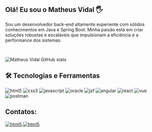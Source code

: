 ## Olá! Eu sou o Matheus Vidal 🖐️

<p>
  Sou um desenvolvedor back-end altamente experiente com sólidos conhecimentos em Java e Spring Boot. Minha paixão está em criar soluções robustas e escaláveis que impulsionam a eficiência e a performance dos sistemas.
</p>
<br>

![Matheus Vidal GitHub stats](https://github-readme-stats.vercel.app/api?username=matheus404&show_icons=true&theme=radical)


## 🛠️ Tecnologias e Ferramentas

<div style="display: inline_block">
  <img align="center" alt="html5" src="https://img.shields.io/badge/HTML5-E34F26?style=for-the-badge&logo=html5&logoColor=white" />
  <img align="center" alt="css3" src="https://img.shields.io/badge/CSS3-1572B6?style=for-the-badge&logo=css3&logoColor=white" />
  <img align="center" alt="javascript" src="https://img.shields.io/badge/JavaScript-F7DF1E?style=for-the-badge&logo=javascript&logoColor=black" />
  <img align="center" alt="oracle" src="https://img.shields.io/badge/Oracle-F80000?style=for-the-badge&logo=oracle&logoColor=white" />
  <img align="center" alt="jsf" src="https://img.shields.io/badge/JSF-323330?style=for-the-badge&logo=java&logoColor=white" />
  <img align="center" alt="angular" src="https://img.shields.io/badge/Angular-DD0031?style=for-the-badge&logo=angular&logoColor=white" />
  <img align="center" alt="react" src="https://img.shields.io/badge/React-61DAFB?style=for-the-badge&logo=react&logoColor=black" />
  <img align="center" alt="vue" src="https://img.shields.io/badge/Vue.js-4FC08D?style=for-the-badge&logo=vue.js&logoColor=white" />
  <img align="center" alt="postman" src="https://img.shields.io/badge/Postman-FF6C37?style=for-the-badge&logo=postman&logoColor=white" />
</div>


## Contatos:

<div style="display: inline_block">
  <a href = "mailto:matheusvidal97@gmail.com">
    <img align="center" alt="html5" src="https://img.shields.io/badge/Gmail-D14836?style=for-the-badge&logo=gmail&logoColor=white"/>
  </a>
  <a href="https://www.linkedin.com/in/matheus-vidal-6267b118a/">
    <img align="center" alt="html5" src="https://img.shields.io/badge/LinkedIn-0077B5?style=for-the-badge&logo=linkedin&logoColor=white"/>
  </a>
</div>
